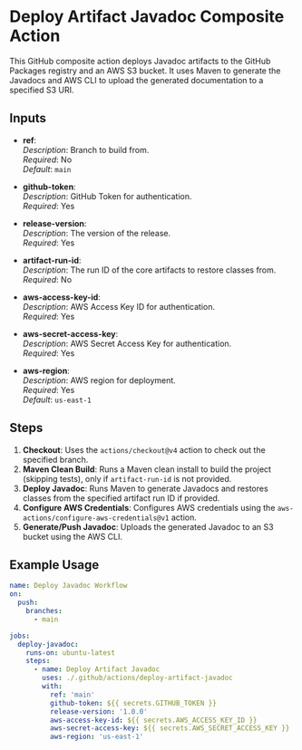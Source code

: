 # Deploy Artifact Javadoc Composite Action

This GitHub composite action deploys Javadoc artifacts to the GitHub Packages registry and an AWS S3 bucket. It uses Maven to generate the Javadocs and AWS CLI to upload the generated documentation to a specified S3 URI.

## Inputs

- **ref**:  
  *Description*: Branch to build from.  
  *Required*: No  
  *Default*: `main`

- **github-token**:  
  *Description*: GitHub Token for authentication.  
  *Required*: Yes  

- **release-version**:  
  *Description*: The version of the release.  
  *Required*: Yes  

- **artifact-run-id**:  
  *Description*: The run ID of the core artifacts to restore classes from.  
  *Required*: No  

- **aws-access-key-id**:  
  *Description*: AWS Access Key ID for authentication.  
  *Required*: Yes  

- **aws-secret-access-key**:  
  *Description*: AWS Secret Access Key for authentication.  
  *Required*: Yes  

- **aws-region**:  
  *Description*: AWS region for deployment.  
  *Required*: Yes  
  *Default*: `us-east-1`

## Steps

1. **Checkout**: Uses the `actions/checkout@v4` action to check out the specified branch.
2. **Maven Clean Build**: Runs a Maven clean install to build the project (skipping tests), only if `artifact-run-id` is not provided.
3. **Deploy Javadoc**: Runs Maven to generate Javadocs and restores classes from the specified artifact run ID if provided.
4. **Configure AWS Credentials**: Configures AWS credentials using the `aws-actions/configure-aws-credentials@v1` action.
5. **Generate/Push Javadoc**: Uploads the generated Javadoc to an S3 bucket using the AWS CLI.

## Example Usage

```yaml
name: Deploy Javadoc Workflow
on:
  push:
    branches:
      - main

jobs:
  deploy-javadoc:
    runs-on: ubuntu-latest
    steps:
      - name: Deploy Artifact Javadoc
        uses: ./.github/actions/deploy-artifact-javadoc
        with:
          ref: 'main'
          github-token: ${{ secrets.GITHUB_TOKEN }}
          release-version: '1.0.0'
          aws-access-key-id: ${{ secrets.AWS_ACCESS_KEY_ID }}
          aws-secret-access-key: ${{ secrets.AWS_SECRET_ACCESS_KEY }}
          aws-region: 'us-east-1'
```
